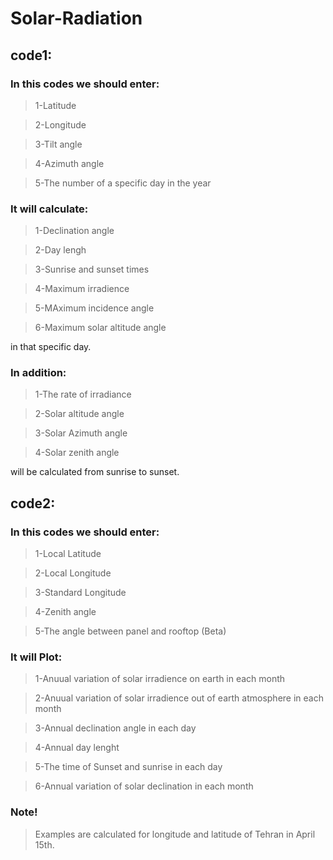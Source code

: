 # Solar-Radiation
## code1:
### In this codes we should enter:
>1-Latitude

>2-Longitude

>3-Tilt angle

>4-Azimuth angle

>5-The number of a specific day in the year

### It will calculate:
>1-Declination angle

>2-Day lengh

>3-Sunrise and sunset times

>4-Maximum irradience

>5-MAximum incidence angle

>6-Maximum solar altitude angle

in that specific day.

### In addition:

>1-The rate of irradiance

>2-Solar altitude angle

>3-Solar Azimuth angle

>4-Solar zenith angle 

will be calculated from sunrise to sunset.

## code2:

### In this codes we should enter:

>1-Local Latitude

>2-Local Longitude

>3-Standard Longitude

>4-Zenith angle

>5-The angle between panel and rooftop (Beta)

### It will Plot:

>1-Anuual variation of solar irradience on earth in each month

>2-Anuual variation of solar irradience out of earth atmosphere in each month

>3-Annual declination angle in each day

>4-Annual day lenght

>5-The time of Sunset and sunrise in each day

>6-Annual variation of solar declination in each month

### Note!

>Examples are calculated for longitude and latitude of Tehran in April 15th.

